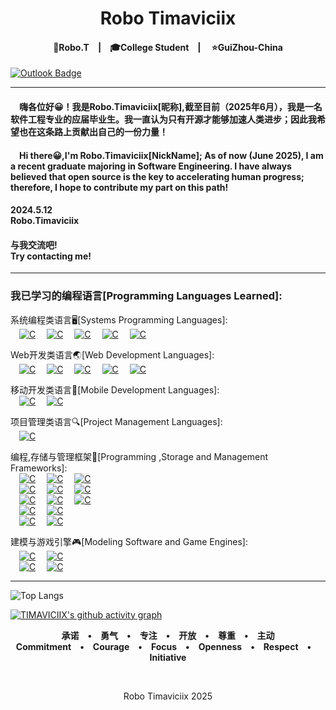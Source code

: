 <h1 align="center">&nbsp;Robo&nbsp;Timaviciix&nbsp;</h1>

<h4 align="center">🦊Robo.T&emsp;|&emsp;🎓College Student&emsp;|&emsp; ⭐GuiZhou-China</h4>


[![Outlook Badge](https://img.shields.io/badge/-timaviciix@outlook.com-0078d4?style=flat-square&logo=microsoftoutlook&logoColor=white&link=mailto:timaviciix@outlook.com)](mailto:timaviciix@outlook.com)

***

#### &emsp;嗨各位好😀！我是Robo.Timaviciix[昵称],截至目前（2025年6月），我是一名软件工程专业的应届毕业生。我一直认为只有开源才能够加速人类进步；因此我希望也在这条路上贡献出自己的一份力量！


#### &emsp;Hi there😀,I'm Robo.Timaviciix[NickName]; As of now (June 2025), I am a recent graduate majoring in Software Engineering. I have always believed that open source is the key to accelerating human progress; therefore, I hope to contribute my part on this path!


#### 2024.5.12<br>Robo.Timaviciix

#### 与我交流吧!<br>Try contacting me!

***

### 我已学习的编程语言[Programming Languages Learned]:<br>
系统编程类语言🖥[Systems Programming Languages]:<br>
&emsp;[![C](https://img.shields.io/badge/-%20C%20-A8B9CC?style=flat-square&logo=c&logoColor=black)](C%20Language)
&emsp;[![C](https://img.shields.io/badge/-%20C++%20-512BD4?style=flat-square&logo=cplusplus&logoColor=white)](C++%20Language)
&emsp;[![C](https://img.shields.io/badge/-%20C%20Sharp%20-00599C?style=flat-square&logo=csharp&logoColor=white)](C#%20Language)
&emsp;[![C](https://img.shields.io/badge/-Java-F80000?style=flat-square&logo=oracle&logoColor=white)](Java%20Language)
&emsp;[![C](https://img.shields.io/badge/-Python-3776AB?style=flat-square&logo=python&logoColor=white)](Java%20Language)
<br>

Web开发类语言🌏[Web Development Languages]:<br>
&emsp;[![C](https://img.shields.io/badge/-Java%20Script-F7DF1E?style=flat-square&logo=javascript&logoColor=black)](JavaScript%20Language)
&emsp;[![C](https://img.shields.io/badge/-CSS-F43059?style=flat-square&logo=css3&logoColor=white)](CSS%20Language)
&emsp;[![C](https://img.shields.io/badge/-HTML5-E34F26?style=flat-square&logo=html5&logoColor=white)](HTML5%20Language)
&emsp;[![C](https://img.shields.io/badge/-VB%20Script-5E5E5E?style=flat-square&logo=microsoft&logoColor=white)](VBScript%20Language)
&emsp;[![C](https://img.shields.io/badge/-JSON-000000?style=flat-square&logo=json&logoColor=white)](JSON%20Language)
<br>

移动开发类语言📱[Mobile Development Languages]:<br>
&emsp;[![C](https://img.shields.io/badge/-Kotlin-7F52FF?style=flat-square&logo=kotlin&logoColor=white)](C#%20Language)
&emsp;[![C](https://img.shields.io/badge/-Jetpack%20Compose%20[Kotlin%20Based]-4285F4?style=flat-square&logo=jetpackcompose&logoColor=white)](Jetpack%20Compose%20Language)
<br>

项目管理类语言🔍[Project Management Languages]:<br>
&emsp;[![C](https://img.shields.io/badge/-Kotlin%20DSL-7F52FF?style=flat-square&logo=kotlin&logoColor=white)](C#%20Language)
<br>

编程,存储与管理框架💾[Programming ,Storage and Management Frameworks]:<br>
&emsp;[![C](https://img.shields.io/badge/-Apache%20Maven-C71A36?style=flat-square&logo=apachemaven&logoColor=white)](Apach%20Maven%20Language)
&emsp;[![C](https://img.shields.io/badge/-Apache%20Groovy-4298B8?style=flat-square&logo=apachegroovy&logoColor=white)](Apach%20Groovy%20Language)
&emsp;[![C](https://img.shields.io/badge/-Gradle-02303A?style=flat-square&logo=gradle&logoColor=white)](Gradle%20Language)
<br>
&emsp;[![C](https://img.shields.io/badge/-Hibernate-59666C?style=flat-square&logo=hibernate&logoColor=white)](Hibernate%20Language)
&emsp;[![C](https://img.shields.io/badge/-JakartaEE-F80000?style=flat-square&logo=oracle&logoColor=white)](JakartaEE%20Language)
&emsp;[![C](https://img.shields.io/badge/-Spring&Spring%20Boot-6DB33F?style=flat-square&logo=spring&logoColor=white)](Spring%20Boot%20Language)
<br>
&emsp;[![C](https://img.shields.io/badge/-MySQL-4479A1?style=flat-square&logo=mysql&logoColor=white)](Spring%20Boot%20Language)
&emsp;[![C](https://img.shields.io/badge/-SQLite-003B57?style=flat-square&logo=sqlite&logoColor=white)](Spring%20Boot%20Language)
&emsp;[![C](https://img.shields.io/badge/-Redis-DC382D?style=flat-square&logo=redis&logoColor=white)](Spring%20Boot%20Language)
<br>
&emsp;[![C](https://img.shields.io/badge/-Android-34A853?style=flat-square&logo=android&logoColor=white)](Spring%20Boot%20Language)
&emsp;[![C](https://img.shields.io/badge/-.NET-512BD4?style=flat-square&logo=.net&logoColor=white)](Spring%20Boot%20Language)
<br>
&emsp;[![C](https://img.shields.io/badge/-Docker-2496ED?style=flat-square&logo=docker&logoColor=white)](Spring%20Boot%20Language)
&emsp;[![C](https://img.shields.io/badge/-Apache%20Hadoop-66CCFF?style=flat-square&logo=apachehadoop&logoColor=black)](Spring%20Boot%20Language)
<br>

建模与游戏引擎🎮[Modeling Software and Game Engines]:<br>
&emsp;[![C](https://img.shields.io/badge/-Blender-E87D0D?style=flat-square&logo=blender&logoColor=white)](Spring%20Boot%20Language)
&emsp;[![C](https://img.shields.io/badge/-Aseprite-7D929E?style=flat-square&logo=aseprite&logoColor=white)](Spring%20Boot%20Language)
<br>
&emsp;[![C](https://img.shields.io/badge/-Unity-FFFFFF?style=flat-square&logo=unity&logoColor=black)](Spring%20Boot%20Language)
&emsp;[![C](https://img.shields.io/badge/-Unreal%20Engine-FFFFFF?style=flat-square&logo=unrealengine&logoColor=black)](Spring%20Boot%20Language)

***

![Top Langs](https://github-readme-stats.vercel.app/api/top-langs/?username=TIMAVICIIX&layout=compact)

[![TIMAVICIIX's github activity graph](https://github-readme-activity-graph.vercel.app/graph?username=TIMAVICIIX&theme=react)](https://github.com/ashutosh00710/github-readme-activity-graph)



<div align="center">

<b>承诺&emsp;•&emsp;勇气&emsp;•&emsp;专注&emsp;•&emsp;开放&emsp;•&emsp;尊重&emsp;•&emsp;主动</b><br>
<b>Commitment&emsp;•&emsp;Courage&emsp;•&emsp;Focus&emsp;•&emsp;Openness&emsp;•&emsp;Respect&emsp;•&emsp;Initiative</b>

<br>

Robo&nbsp;Timaviciix&nbsp;2025

</div>

